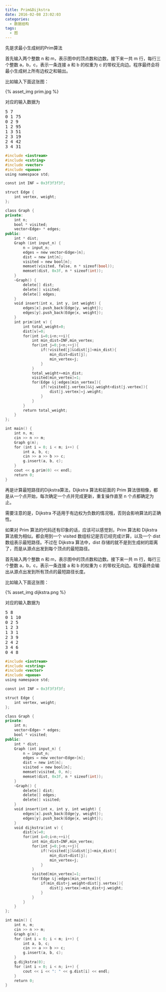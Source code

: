 ```yaml
---
title: Prim&Dijkstra
date: 2016-02-08 23:02:03
categories:
  - 数据结构
tags:
  - 图
---
```


先是求最小生成树的Prim算法

首先输入两个整数 n 和 m，表示图中的顶点数和边数。接下来一共 m 行，每行三个整数 a，b，c，表示一条连接 a 和 b 的权重为 c 的带权无向边。程序最终会将最小生成树上所有边权之和输出。

<!-- more -->
比如输入下面这张图：

{% asset_img prim.jpg %}

对应的输入数据为
<pre>5 7
0 1 75
0 2 9
1 2 95
1 3 51
2 3 19
2 4 42
3 4 31</pre>


``` cpp
#include <iostream>
#include <cstring>
#include <vector>
#include <queue>
using namespace std;

const int INF = 0x3f3f3f3f;

struct Edge {
    int vertex, weight;
};

class Graph {
private:
    int n;
    bool * visited;
    vector<Edge> * edges;
public:
    int * dist;
    Graph (int input_n) {
        n = input_n;
        edges = new vector<Edge>[n];
        dist = new int[n];
        visited = new bool[n];
        memset(visited, false, n * sizeof(bool));
        memset(dist, 0x3f, n * sizeof(int));
    }
    ~Graph() {
        delete[] dist;
        delete[] visited;
        delete[] edges;
    }
    void insert(int x, int y, int weight) {
        edges[x].push_back(Edge{y, weight});
        edges[y].push_back(Edge{x, weight});
    }
    int prim(int v) {
        int total_weight=0;
        dist[v]=0;
        for(int i=0;i<n;++i){
            int min_dist=INF,min_vertex;
            for(int j=0;j<n;++j){
                if(!visited[j]&&dist[j]<min_dist){
                    min_dist=dist[j];
                    min_vertex=j;
                }
            }
            total_weight+=min_dist;
            visited[min_vertex]=1;
            for(Edge &j:edges[min_vertex]){
                if(!visited[j.vertex]&&j.weight<dist[j.vertex]){
                    dist[j.vertex]=j.weight;
                }
            }
        }        
        return total_weight;
    }
};

int main() {
    int n, m;
    cin >> n >> m;
    Graph g(n);
    for (int i = 0; i < m; i++) {
        int a, b, c;
        cin >> a >> b >> c;
        g.insert(a, b, c);
    }
    cout << g.prim(0) << endl;
    return 0;
}
```

再是计算最短路径的Dijkstra算法，Dijkstra 算法和前面的 Prim 算法很相像，都是从一个点开始，每次确定一个点并完成更新，重复操作直至 n 个点都确定为止。

需要注意的是，Dijkstra 不适用于有边权为负数的情况哦，否则会影响算法的正确性。

如果对 Prim 算法的代码还有印象的话，应该可以感觉到，Prim 算法和 Dijkstra 算法极为相似。都会用到一个 visited 数组标记是否已经完成计算，以及一个 dist 数组表示最短路径。不过在 Dijkstra 算法中，dist 存储的就不是到生成树的距离了，而是从源点出发到每个顶点的最短路径。

首先输入两个整数 n 和 m，表示图中的顶点数和边数。接下来一共 m 行，每行三个整数 a，b，c，表示一条连接 a 和 b 的权重为 c 的带权无向边。程序最终会输出从源点出发到所有顶点的最短路径长度。

比如输入下面这张图：

{% asset_img dijkstra.png %}

对应的输入数据为

<pre>5 8
0 1 10
0 2 5
1 2 3
1 3 1
2 3 9
2 4 2
3 4 6
0 4 8</pre>


``` cpp
#include <iostream>
#include <cstring>
#include <vector>
#include <queue>
using namespace std;

const int INF = 0x3f3f3f3f;

struct Edge {
    int vertex, weight;
};

class Graph {
private:
    int n;
    vector<Edge> * edges;
    bool * visited;
public:
    int * dist;
    Graph (int input_n) {
        n = input_n;
        edges = new vector<Edge>[n];
        dist = new int[n];
        visited = new bool[n];
        memset(visited, 0, n);
        memset(dist, 0x3f, n * sizeof(int));
    }
    ~Graph() {
        delete[] dist;
        delete[] edges;
        delete[] visited;
    }
    void insert(int x, int y, int weight) {
        edges[x].push_back(Edge{y, weight});
        edges[y].push_back(Edge{x, weight});
    }
    void dijkstra(int v) {
        dist[v]=0;
        for(int i=0;i<n;++i){
            int min_dist=INF,min_vertex;
            for(int j=0;j<n;++j){
                if(!visited[j]&&dist[j]<min_dist){
                    min_dist=dist[j];
                    min_vertex=j;
                }
            }
            visited[min_vertex]=1;
            for(Edge &j:edges[min_vertex]){
                if(min_dist+j.weight<dist[j.vertex]){
                    dist[j.vertex]=min_dist+j.weight;
                }
            }
        }
    }
};

int main() {
    int n, m;
    cin >> n >> m;
    Graph g(n);
    for (int i = 0; i < m; i++) {
        int a, b, c;
        cin >> a >> b >> c;
        g.insert(a, b, c);
    }
    g.dijkstra(0);
    for (int i = 0; i < n; i++) {
        cout << i << ": " << g.dist[i] << endl;
    }
    return 0;
}
```